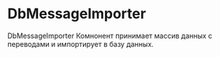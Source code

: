 # DbMessageImporter
DbMessageImporter Комнонент принимает массив данных с переводами и импортирует в базу данных.
